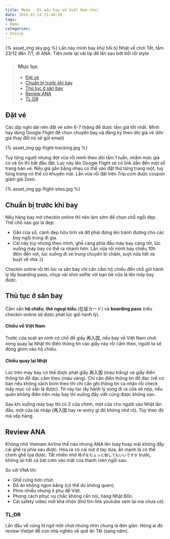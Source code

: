 ```yaml
---
title: Memo - Đi máy bay về Việt Nam chơi
date: 2019-01-14 21:40:59
tags:
- Memo
categories:
- Gossip
---
```

{% asset_img sky.jpg %}
Lần này mình bay khứ hồi từ Nhật về chơi Tết, tầm 23/12 đến 7/1, đi ANA.
Tiện note lại vài tip để lần sau bớt bối rối style.
<!-- more -->

>### Mục lục
>- [Đặt vé](#Dat-ve)
>- [Chuẩn bị trước khi bay](#Chuan-bi-truoc-khi-bay)
>- [Thủ tục ở sân bay](#Thu-tuc-o-san-bay)
>- [Review ANA](#Review-ANA)
>- [TL;DR](#TL-DR)

## Đặt vé
Các dịp nghỉ dài nên đặt vé sớm 6-7 tháng để được tầm giá tốt nhất. Mình hay dùng Google Flight để chọn chuyến bay và đăng ký theo dõi giá vé (khi giá thay đổi nó sẽ gửi email)

{% asset_img gg-flight-tracking.jpg %}

Tuỳ từng người nhưng đợt vừa rồi mình theo dõi tầm 1 tuần, nhắm mức giá có vẻ ổn thì bắt đầu đặt.
Lúc này lên Google Flight sẽ có link dẫn đến một số trang bán vé. Nếu giá gần bằng nhau có thể vào đặt thử từng trang một, tuỳ từng trang có thể có khuyến mãi. Lần vừa rồi đặt trên Trip.com được coupon giảm giá 2sen.

{% asset_img gg-flight-sites.jpg %}

## Chuẩn bị trước khi bay
Nếu hãng bay mở checkin online thì nên làm sớm để chọn chỗ ngồi đẹp.
Thế chỗ nào gọi là đẹp:
- Gần cửa sổ, cảnh đẹp hữu tình và đỡ phải đứng lên tránh đường cho các boy ngồi trong đi gia.
- Cái này tùy nhưng theo mình, ghế càng phía đầu máy bay càng tốt, lúc xuống máy bay có thể ra nhanh hơn.
	Lần vừa rồi mình bay chiều 10h đêm đến nơi, lúc xuống đi xe trung chuyển bị chậm, suýt nữa hết xe buýt về nhà :))

Checkin online rồi thì lúc ra sân bay chỉ cần cầm hộ chiếu đến chỗ gửi hành lý lấy boarding pass, chụp vài shot selfie với bạn bè nữa là lên máy bay được.

## Thủ tục ở sân bay
Cầm sẵn **hộ chiếu**, **thẻ ngoại kiều** (在留カード) và **boarding pass** (nếu checkin-online sẽ được phát lúc gửi hành lý).
#### Chiều về Việt Nam
Trước cửa soát an ninh có chỗ để giấy 再入国, nếu bay về Việt Nam chơi xong quay lại Nhật thì điền thông tin vào giấy này rồi cầm theo, người ta sẽ đóng ghim vào hộ chiếu.
#### Chiều quay lại Nhật
Lúc trên máy bay có thể được phát giấy 再入国 (màu trắng) và giấy điền thông tin đồ đạc cầm theo (màu vàng).
Chỉ cần điền thông tin đồ đạc (về cơ bản nếu không xách bom theo thì chỉ cần ghi thông tin cá nhân rồi check mấy mục có sẵn là được). Tờ này lúc lấy hành lý xong đi ra cửa sẽ nộp, nếu quên không điền trên máy bay thì xuống đấy viết cũng được không sao. .

Sau khi xuống máy bay thì có 2 cửa chính, một cửa cho người vào Nhật lần đầu, một cửa tái nhập (再入国 hay re-entry gì đó không nhớ rõ). Tùy theo đó mà xếp hàng.

## Review ANA
Không nhớ Vietnam Airline thế nào nhưng ANA lên loay hoay mãi không đẩy cái ghế ra phía sau được. Hóa ra có cái nút ở tay dựa, ấn mạnh là có thể chỉnh ghế tựa được.
Tất nhiên nhớ `椅子をちょっと倒してもいいですか` trước, không lại hất cả bát cơm vào mặt của thanh niên ngồi sau.

So với VNA thì:
- Ghế cứng hơn chút.
- Đồ ăn không ngon bằng (có thể do không quen).
- Phim nhiều nhưng ít phụ đề Việt.
- Phong cách phục vụ chắc không cần nói, hàng Nhật Bổn.
- Cái safety video mới khá nhộn (thử tìm link youtube xem lại mà chưa có).

### TL;DR
Lần đầu về cũng lớ ngớ một chút nhưng nhìn chung là đơn giản.
Hóng ai đó review Vietjet để con nhà nghèo về quê ăn Tết (sang năm).
